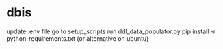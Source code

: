 # dbis

update .env file 
go to setup_scripts
run ddl_data_populator.py
pip install -r python-requirements.txt (or alternative on ubuntu)
